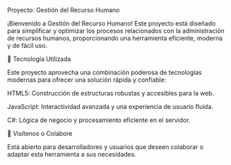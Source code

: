 Proyecto: Gestión del Recurso Humano

¡Bienvenido a Gestión del Recurso Humano! Este proyecto está diseñado para simplificar y optimizar los procesos relacionados con la administración de recursos humanos, proporcionando una herramienta eficiente, moderna y de fácil uso.

🔧 Tecnología Utilizada

Este proyecto aprovecha una combinación poderosa de tecnologías modernas para ofrecer una solución rápida y confiable:

HTML5: Construcción de estructuras robustas y accesibles para la web.

JavaScript: Interactividad avanzada y una experiencia de usuario fluida.

C#: Lógica de negocio y procesamiento eficiente en el servidor.

🔄 Visítenos o Colabore

Está abierto para desarrolladores y usuarios que deseen colaborar o adaptar esta herramienta a sus necesidades.









